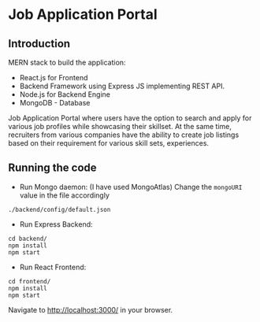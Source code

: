 # Job Application Portal

## Introduction

MERN stack to build the application:

-   React.js​ for Frontend
-   Backend Framework using ​Express JS​ implementing ​REST​ API.
-   Node.js​ for Backend Engine
-   MongoDB​ - Database

Job Application Portal where users have the option to search and apply for various job profiles while showcasing their skillset.
At the same time, recruiters from various companies have the ability to create job listings
based on their requirement for various skill sets, experiences.

## Running the code

-   Run Mongo daemon:
    (I have used MongoAtlas)
    Change the `mongoURI` value in the file accordingly

```
./backend/config/default.json
```

-   Run Express Backend:

```
cd backend/
npm install
npm start
```

-   Run React Frontend:

```
cd frontend/
npm install
npm start
```

Navigate to [http://localhost:3000/](http://localhost:3000/) in your browser.
